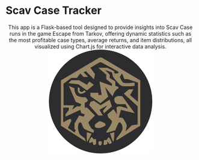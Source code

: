 # Scav Case Tracker
<p align="center">
This app is a Flask-based tool designed to provide insights into Scav Case runs in the game Escape from Tarkov, offering dynamic statistics such as the most profitable case types, average returns, and item distributions, all visualized using Chart.js for interactive data analysis.<br>
  <img src="app/static/icon.png" alt="Scav Case Tracker Logo" width="275">
</p>
